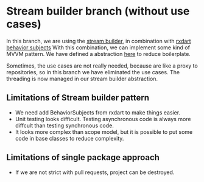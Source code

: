 # Stream builder branch (without use cases)

In this branch, we are using the [stream builder](https://www.youtube.com/watch?v=MkKEWHfy99Y), in combination with [rxdart behavior subjects](https://pub.dartlang.org/packages/rxdart)
With this combination, we can implement some kind of MVVM pattern.
We have defined a abstraction [here](lib/app/core/stream_builder) to reduce boilerplate.

Sometimes, the use cases are not really needed, because are like a proxy to repositories, so in this branch we have eliminated the use cases.
The threading is now managed in our stream builder abstraction.

## Limitations of Stream builder pattern
- We need add BehaviorSubjects from rxdart to make things easier.
- Unit testing looks difficult. Testing asynchronous code is always more diffcult than testing synchronous code.
- It looks more complex than scope model, but it is possible to put some code in base classes to reduce complexity.

## Limitations of single package approach
- If we are not strict with pull requests, project can be destroyed.